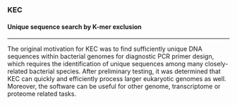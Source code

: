 ### KEC 
#### Unique sequence search by K-mer exclusion
***
The original motivation for KEC was to find sufficiently unique DNA sequences within bacterial genomes for diagnostic PCR primer design, which requires the identification of unique sequences among many closely-related bacterial species. After preliminary testing, it was determined that KEC can quickly and efficiently process larger eukaryotic genomes as well. Moreover, the software can be useful for other genome, transcriptome or proteome related tasks.